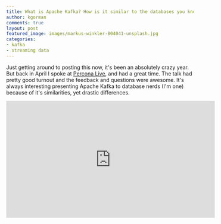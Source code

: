```yaml
---
title: What is Apache Kafka? How is it similar to the databases you know and love, and how it's not.
author: kgorman
comments: true
layout: post
featured_image: images/markus-winkler-804041-unsplash.jpg
categories:
- kafka
- streaming data
---
```


Just getting around to posting this now, it's been an absolutely crazy year. But back in April I spoke at [Percona Live](https://www.percona.com/live/17/), and had a great time. The talk had pretty good turnout and the feedback and questions were awesome. It's always interesting presenting Apache Kafka to database nerds (I'm one) because of it's similarities, yet drastic differences.

<iframe width="560" height="315" src="https://www.youtube.com/embed/n3rmT-QZly0" frameborder="0" allowfullscreen></iframe>
